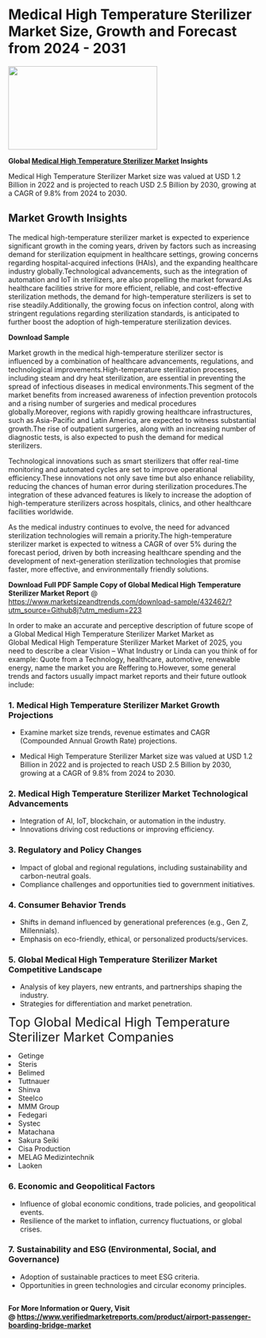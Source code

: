 <H1>Medical High Temperature Sterilizer Market Size, Growth and Forecast from 2024 - 2031</H1><img class="aligncenter size-medium wp-image-584254" src="https://thirdeyenews.in/wp-content/uploads/2024/09/Global-Market-Research-300x168.jpeg" alt="" width="300" height="168" /><p><strong>Global&nbsp;<a href="https://www.marketsizeandtrends.com/download-sample/432462/?utm_source=Github8j?utm_medium=223">Medical High Temperature Sterilizer Market</a> Insights</strong></p><p>Medical High Temperature Sterilizer Market size was valued at USD 1.2 Billion in 2022 and is projected to reach USD 2.5 Billion by 2030, growing at a CAGR of 9.8% from 2024 to 2030.</p><p><h2>Market Growth Insights</h2> <p>The medical high-temperature sterilizer market is expected to experience significant growth in the coming years, driven by factors such as increasing demand for sterilization equipment in healthcare settings, growing concerns regarding hospital-acquired infections (HAIs), and the expanding healthcare industry globally.Technological advancements, such as the integration of automation and IoT in sterilizers, are also propelling the market forward.As healthcare facilities strive for more efficient, reliable, and cost-effective sterilization methods, the demand for high-temperature sterilizers is set to rise steadily.Additionally, the growing focus on infection control, along with stringent regulations regarding sterilization standards, is anticipated to further boost the adoption of high-temperature sterilization devices.</p> <p><strong>Download Sample</strong></p> <p>Market growth in the medical high-temperature sterilizer sector is influenced by a combination of healthcare advancements, regulations, and technological improvements.High-temperature sterilization processes, including steam and dry heat sterilization, are essential in preventing the spread of infectious diseases in medical environments.This segment of the market benefits from increased awareness of infection prevention protocols and a rising number of surgeries and medical procedures globally.Moreover, regions with rapidly growing healthcare infrastructures, such as Asia-Pacific and Latin America, are expected to witness substantial growth.The rise of outpatient surgeries, along with an increasing number of diagnostic tests, is also expected to push the demand for medical sterilizers.</p> <p>Technological innovations such as smart sterilizers that offer real-time monitoring and automated cycles are set to improve operational efficiency.These innovations not only save time but also enhance reliability, reducing the chances of human error during sterilization procedures.The integration of these advanced features is likely to increase the adoption of high-temperature sterilizers across hospitals, clinics, and other healthcare facilities worldwide.</p> <p>As the medical industry continues to evolve, the need for advanced sterilization technologies will remain a priority.The high-temperature sterilizer market is expected to witness a CAGR of over 5% during the forecast period, driven by both increasing healthcare spending and the development of next-generation sterilization technologies that promise faster, more effective, and environmentally friendly solutions.</p> <p><span class=""><strong>Download Full PDF Sample Copy of Global Medical High Temperature Sterilizer Market Report</strong> @ <a href="https://www.marketsizeandtrends.com/download-sample/432462/?utm_source=Github8j?utm_medium=223" target="_blank">https://www.marketsizeandtrends.com/download-sample/432462/?utm_source=Github8j?utm_medium=223</a></span></p><p>In order to make an accurate and perceptive description of future scope of a Global&nbsp;Medical High Temperature Sterilizer Market Market as Global&nbsp;Medical High Temperature Sterilizer Market Market of 2025, you need to describe a clear Vision &ndash; What Industry or Linda can you think of for example: Quote from a Technology, healthcare, automotive, renewable energy, name the market you are Reffering to.However, some general trends and factors usually impact market reports and their future outlook include:</p><h3>1.&nbsp;<strong>Medical High Temperature Sterilizer Market Growth Projections</strong></h3><ul><li>Examine market size trends, revenue estimates and CAGR (Compounded Annual Growth Rate) projections.</li><li><p>Medical High Temperature Sterilizer Market size was valued at USD 1.2 Billion in 2022 and is projected to reach USD 2.5 Billion by 2030, growing at a CAGR of 9.8% from 2024 to 2030.</p></li></ul><h3>2.&nbsp;<strong>Medical High Temperature Sterilizer Market Technological Advancements</strong></h3><ul><li>Integration of AI, IoT, blockchain, or automation in the industry.</li><li>Innovations driving cost reductions or improving efficiency.</li></ul><h3>3.&nbsp;<strong>Regulatory and Policy Changes</strong></h3><ul><li>Impact of global and regional regulations, including sustainability and carbon-neutral goals.</li><li>Compliance challenges and opportunities tied to government initiatives.</li></ul><h3>4.&nbsp;<strong>Consumer Behavior Trends</strong></h3><ul><li>Shifts in demand influenced by generational preferences (e.g., Gen Z, Millennials).</li><li>Emphasis on eco-friendly, ethical, or personalized products/services.</li></ul><h3>5.&nbsp;<strong>Global Medical High Temperature Sterilizer Market Competitive Landscape</strong></h3><ul><li>Analysis of key players, new entrants, and partnerships shaping the industry.</li><li>Strategies for differentiation and market penetration.</li></ul><p data-pm-slice="1 1 []"><span style="color: inherit; font-family: inherit; font-size: 25px;">Top Global Medical High Temperature Sterilizer Market Companies</span></p><div class="" data-test-id=""><p><li>Getinge</li><li> Steris</li><li> Belimed</li><li> Tuttnauer</li><li> Shinva</li><li> Steelco</li><li> MMM Group</li><li> Fedegari</li><li> Systec</li><li> Matachana</li><li> Sakura Seiki</li><li> Cisa Production</li><li> MELAG Medizintechnik</li><li> Laoken</li></p></div><h3>6.&nbsp;<strong>Economic and Geopolitical Factors</strong></h3><ul><li>Influence of global economic conditions, trade policies, and geopolitical events.</li><li>Resilience of the market to inflation, currency fluctuations, or global crises.</li></ul><h3>7.&nbsp;<strong>Sustainability and ESG (Environmental, Social, and Governance)</strong></h3><ul><li>Adoption of sustainable practices to meet ESG criteria.</li><li>Opportunities in green technologies and circular economy principles.</li></ul><h2><strong style="font-size: 14px;">For More Information or Query, Visit @&nbsp;</strong><a style="background-color: #ffffff; font-size: 14px;" href="https://www.marketsizeandtrends.com/report/medical-high-temperature-sterilizer-market/" target="_blank">https://www.verifiedmarketreports.com/product/airport-passenger-boarding-bridge-market</a></h2>